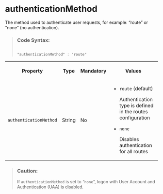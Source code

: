 <!-- loioff58bb02c16f4a0482e0acafa346e01b -->

# authenticationMethod

The method used to authenticate user requests, for example: “route” or “none” \(no authentication\).



> ### Code Syntax:  
> ```
>  
> "authenticationMethod" : "route"
> 
> ```


<table>
<tr>
<th>

Property



</th>
<th>

Type



</th>
<th>

Mandatory



</th>
<th>

Values



</th>
</tr>
<tr>
<td>

 `authenticationMethod` 



</td>
<td>

String



</td>
<td>

No



</td>
<td>

-   `route` \(default\)

    Authentication type is defined in the routes configuration

-   `none`

    Disables authentication for all routes




</td>
</tr>
</table>

> ### Caution:  
> If `authenticationMethod` is set to “`none`”, logon with User Account and Authentication \(UAA\) is disabled.

